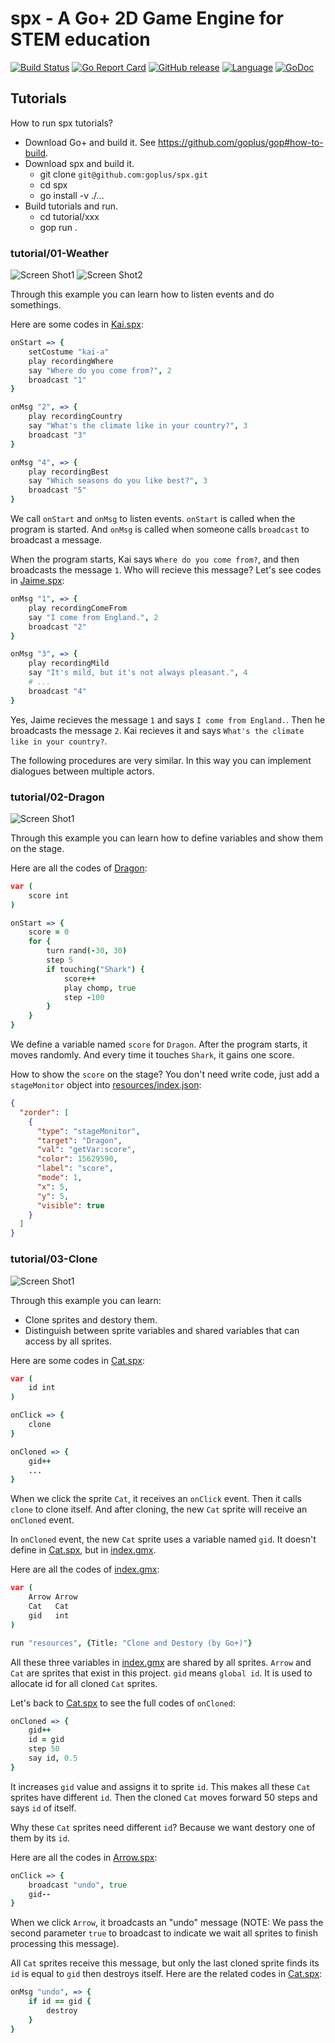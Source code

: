 spx - A Go+ 2D Game Engine for STEM education
========

[![Build Status](https://github.com/goplus/spx/actions/workflows/go.yml/badge.svg)](https://github.com/goplus/spx/actions/workflows/go.yml)
[![Go Report Card](https://goreportcard.com/badge/github.com/goplus/spx)](https://goreportcard.com/report/github.com/goplus/spx)
[![GitHub release](https://img.shields.io/github/v/tag/goplus/spx.svg?label=release)](https://github.com/goplus/spx/releases)
[![Language](https://img.shields.io/badge/language-Go+-blue.svg)](https://github.com/goplus/gop)
[![GoDoc](https://pkg.go.dev/badge/github.com/goplus/gox.svg)](https://pkg.go.dev/mod/github.com/goplus/spx)

## Tutorials

How to run spx tutorials?

* Download Go+ and build it. See https://github.com/goplus/gop#how-to-build.
* Download spx and build it.
  * git clone `git@github.com:goplus/spx.git`
  * cd spx
  * go install -v ./...
* Build tutorials and run.
  * cd tutorial/xxx
  * gop run .

### tutorial/01-Weather

![Screen Shot1](tutorial/01-Weather/1.jpg) ![Screen Shot2](tutorial/01-Weather/2.jpg)

Through this example you can learn how to listen events and do somethings.

Here are some codes in [Kai.spx](tutorial/01-Weather/Kai.spx):

```coffee
onStart => {
	setCostume "kai-a"
	play recordingWhere
	say "Where do you come from?", 2
	broadcast "1"
}

onMsg "2", => {
	play recordingCountry
	say "What's the climate like in your country?", 3
	broadcast "3"
}

onMsg "4", => {
	play recordingBest
	say "Which seasons do you like best?", 3
	broadcast "5"
}
```

We call `onStart` and `onMsg` to listen events. `onStart` is called when the program is started. And `onMsg` is called when someone calls `broadcast` to broadcast a message.

When the program starts, Kai says `Where do you come from?`, and then broadcasts the message `1`. Who will recieve this message? Let's see codes in [Jaime.spx](tutorial/01-Weather/Jaime.spx):

```coffee
onMsg "1", => {
	play recordingComeFrom
	say "I come from England.", 2
	broadcast "2"
}

onMsg "3", => {
	play recordingMild
	say "It's mild, but it's not always pleasant.", 4
	# ...
	broadcast "4"
}
```

Yes, Jaime recieves the message `1` and says `I come from England.`. Then he broadcasts the message `2`. Kai recieves it and says `What's the climate like in your country?`.

The following procedures are very similar. In this way you can implement dialogues between multiple actors.

### tutorial/02-Dragon

![Screen Shot1](tutorial/02-Dragon/1.jpg)

Through this example you can learn how to define variables and show them on the stage.

Here are all the codes of [Dragon](tutorial/02-Dragon/Dragon.spx):

```coffee
var (
	score int
)

onStart => {
	score = 0
	for {
		turn rand(-30, 30)
		step 5
		if touching("Shark") {
			score++
			play chomp, true
			step -100
		}
	}
}
```

We define a variable named `score` for `Dragon`. After the program starts, it moves randomly. And every time it touches `Shark`, it gains one score.

How to show the `score` on the stage? You don't need write code, just add a `stageMonitor` object into [resources/index.json](tutorial/02-Dragon/resources/index.json):

```json
{
  "zorder": [
    {
      "type": "stageMonitor",
      "target": "Dragon",
      "val": "getVar:score",
      "color": 15629590,
      "label": "score",
      "mode": 1,
      "x": 5,
      "y": 5,
      "visible": true
    }
  ]
}
```

### tutorial/03-Clone

![Screen Shot1](tutorial/03-Clone/1.jpg)

Through this example you can learn:
* Clone sprites and destory them.
* Distinguish between sprite variables and shared variables that can access by all sprites.

Here are some codes in [Cat.spx](tutorial/03-Clone/Cat.spx):

```coffee
var (
	id int
)

onClick => {
	clone
}

onCloned => {
	gid++
	...
}
```

When we click the sprite `Cat`, it receives an `onClick` event. Then it calls `clone` to clone itself. And after cloning, the new `Cat` sprite will receive an `onCloned` event.

In `onCloned` event, the new `Cat` sprite uses a variable named `gid`. It doesn't define in [Cat.spx](tutorial/03-Clone/Cat.spx), but in [index.gmx](tutorial/03-Clone/index.gmx).


Here are all the codes of [index.gmx](tutorial/03-Clone/index.gmx):

```coffee
var (
	Arrow Arrow
	Cat   Cat
	gid   int
)

run "resources", {Title: "Clone and Destory (by Go+)"}
```

All these three variables in [index.gmx](tutorial/03-Clone/index.gmx) are shared by all sprites. `Arrow` and `Cat` are sprites that exist in this project. `gid` means `global id`. It is used to allocate id for all cloned `Cat` sprites.

Let's back to [Cat.spx](tutorial/03-Clone/Cat.spx) to see the full codes of `onCloned`:

```coffee
onCloned => {
	gid++
	id = gid
	step 50
	say id, 0.5
}
```

It increases `gid` value and assigns it to sprite `id`. This makes all these `Cat` sprites have different `id`. Then the cloned `Cat` moves forward 50 steps and says `id` of itself.

Why these `Cat` sprites need different `id`? Because we want destory one of them by its `id`.

Here are all the codes in [Arrow.spx](tutorial/03-Clone/Arrow.spx):

```coffee
onClick => {
	broadcast "undo", true
	gid--
}
```

When we click `Arrow`, it broadcasts an "undo" message (NOTE: We pass the second parameter `true` to broadcast to indicate we wait all sprites to finish processing this message).

All `Cat` sprites receive this message, but only the last cloned sprite finds its `id` is equal to `gid` then destroys itself. Here are the related codes in [Cat.spx](tutorial/03-Clone/Cat.spx):

```coffee
onMsg "undo", => {
	if id == gid {
		destroy
	}
}
```
